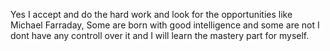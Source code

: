 
Yes I accept and do the hard work and look for the opportunities like Michael Farraday, Some are born with good intelligence and some are not I dont have any controll over it and I will learn the mastery part for myself.
